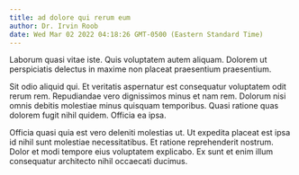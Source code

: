 ```yaml
---
title: ad dolore qui rerum eum
author: Dr. Irvin Roob
date: Wed Mar 02 2022 04:18:26 GMT-0500 (Eastern Standard Time)
---
```

Laborum quasi vitae iste. Quis voluptatem autem aliquam. Dolorem ut perspiciatis delectus in maxime non placeat praesentium praesentium.

 Sit odio aliquid qui. Et veritatis aspernatur est consequatur voluptatem odit rerum rem. Repudiandae vero dignissimos minus et nam rem. Dolorum nisi omnis debitis molestiae minus quisquam temporibus. Quasi ratione quas dolorem fugit nihil quidem. Officia ea ipsa.

 Officia quasi quia est vero deleniti molestias ut. Ut expedita placeat est ipsa id nihil sunt molestiae necessitatibus. Et ratione reprehenderit nostrum. Dolor et modi tempore eius voluptatem explicabo. Ex sunt et enim illum consequatur architecto nihil occaecati ducimus.
